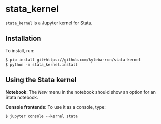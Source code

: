 # stata_kernel

`stata_kernel` is a Jupyter kernel for Stata.

## Installation

To install, run:

```
$ pip install git+https://github.com/kylebarron/stata-kernel
$ python -m stata_kernel.install
```

## Using the Stata kernel

**Notebook**: The *New* menu in the notebook should show an option for an Stata notebook.

**Console frontends**: To use it as a console, type:
```
$ jupyter console --kernel stata
```
